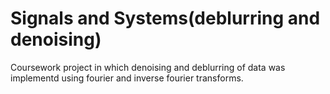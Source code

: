 # Signals and Systems(deblurring and denoising)
Coursework project in which denoising and deblurring of data was implementd using fourier and inverse fourier transforms.
